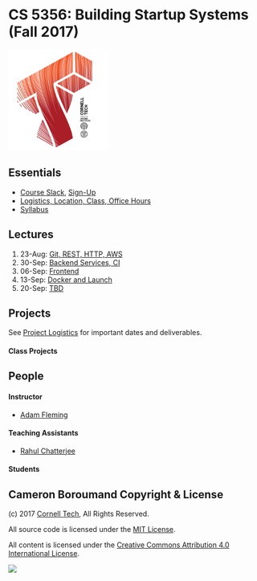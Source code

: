 CS 5356: Building Startup Systems (Fall 2017)
===============================================

![Cornell Tech](images/CT_logo1.png)

Essentials
----------

* [Course Slack](https://ct-cs5356-fall2017.slack.com), [Sign-Up](https://ct-cs5356-fall2017.slack.com/signup)
* [Logistics, Location, Class, Office Hours](course/logistics.md)
* [Syllabus](course/syllabus.md)

Lectures
--------

1.  23-Aug: [Git, REST, HTTP, AWS](course/01-git-ci-rest-aws)
2.  30-Sep: [Backend Services, CI]() 
3.  06-Sep: [Frontend]()         
4.  13-Sep: [Docker and Launch]()
5.  20-Sep: [TBD]()              


Projects
--------

See [Project Logistics](projects/logistics.md) for important dates and deliverables.

#### Class Projects

People
------

#### Instructor

* [Adam Fleming](people/adam-fleming.md)

#### Teaching Assistants

* [Rahul Chatterjee](people/rahul-chatterjee.md)

#### Students
<!-- Please keep in Alpha order -->
Cameron Boroumand
Copyright & License
-------------------

(c) 2017 [Cornell Tech](http://www.cs.cornell.edu), All Rights Reserved.

All source code is licensed under the [MIT License](MIT-LICENSE.txt).

All content is licensed under the [Creative Commons Attribution 4.0 International License](CC-BY-4.0-LICENSE.txt).

<a href='https://creativecommons.org/licenses/by/4.0'>![](https://i.creativecommons.org/l/by/4.0/88x31.png)</a>
